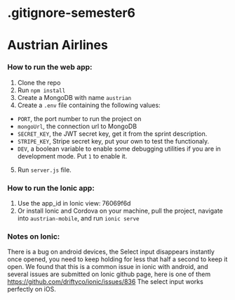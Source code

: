 # .gitignore-semester6

# Austrian Airlines

### How to run the web app:
1. Clone the repo
2. Run `npm install`
3. Create a MongoDB with name `austrian`
4. Create a `.env` file containing the following values:
  * `PORT`, the port number to run the project on
  * `mongoUrl`, the connection url to MongoDB
  * `SECRET_KEY`, the JWT secret key, get it from the sprint description.
  * `STRIPE_KEY`, Stripe secret key, put your own to test the functionaly.
  * `DEV`, a boolean variable to enable some debugging utilities if you are in development mode. Put `1` to enable it.
5. Run `server.js` file.

### How to run the Ionic app:
1. Use the app_id in Ionic view: 76069f6d
2. Or install Ionic and Cordova on your machine, pull the project, navigate into `austrian-mobile`, and run `ionic serve`

### Notes on Ionic:
There is a bug on android devices, the Select input disappears instantly once opened, you need to keep holding for less that half a second to keep it open.
We found that this is a common issue in ionic with android, and several issues are submitted on Ionic github page, here is one of them https://github.com/driftyco/ionic/issues/836
The select input works perfectly on iOS.


